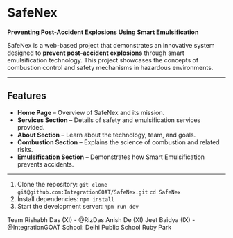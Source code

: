 # SafeNex

**Preventing Post-Accident Explosions Using Smart Emulsification**

SafeNex is a web-based project that demonstrates an innovative system designed to **prevent post-accident explosions** through smart emulsification technology. This project showcases the concepts of combustion control and safety mechanisms in hazardous environments.

---

##  Features

- **Home Page** – Overview of SafeNex and its mission.
- **Services Section** – Details of safety and emulsification services provided.
- **About Section** – Learn about the technology, team, and goals.
- **Combustion Section** – Explains the science of combustion and related risks.
- **Emulsification Section** – Demonstrates how Smart Emulsification prevents accidents.

---

1. Clone the repository:
     `git clone git@github.com:IntegrationGOAT/SafeNex.git`
     `cd SafeNex`
2. Install dependencies:
     `npm install`
3. Start the development server:
     `npm run dev`


 Team
Rishabh Das (XI) - @RizDas
Anish De (XI)
Jeet Baidya (IX) - @IntegrationGOAT
School: Delhi Public School Ruby Park
